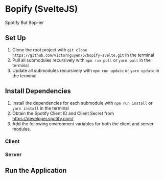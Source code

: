 # Bopify (SvelteJS)

Spotify But Bop-ier

## Set Up

1. Clone the root project with `git clone https://github.com/victornguyen75/bopify-svelte.git` in the terminal
2. Pull all submodules recursively with `npm run pull` or `yarn pull` in the terminal
3. Update all submodules recursively with `npm run update` or `yarn update` in the terminal

## Install Dependencies

1. Install the dependencies for each submodule with `npm run install` or `yarn install` in the terminal
2. Obtain the Spotify Client ID and Client Secret from https://developer.spotify.com/
3. Add the following environment variables for both the client and server modules.

### Client

### Server

## Run the Application
